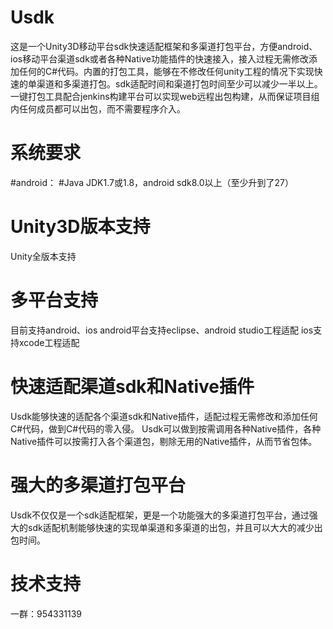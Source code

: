 # Usdk 
这是一个Unity3D移动平台sdk快速适配框架和多渠道打包平台，方便android、ios移动平台渠道sdk或者各种Native功能插件的快速接入，接入过程无需修改添加任何的C#代码。内置的打包工具，能够在不修改任何unity工程的情况下实现快速的单渠道和多渠道打包。sdk适配时间和渠道打包时间至少可以减少一半以上。一键打包工具配合jenkins构建平台可以实现web远程出包构建，从而保证项目组内任何成员都可以出包，而不需要程序介入。

# 系统要求
#android：
#Java JDK1.7或1.8，android sdk8.0以上（至少升到了27）

# Unity3D版本支持
Unity全版本支持

# 多平台支持
目前支持android、ios
android平台支持eclipse、android studio工程适配
ios支持xcode工程适配

# 快速适配渠道sdk和Native插件
Usdk能够快速的适配各个渠道sdk和Native插件，适配过程无需修改和添加任何C#代码，做到C#代码的零入侵。
Usdk可以做到按需调用各种Native插件，各种Native插件可以按需打入各个渠道包，剔除无用的Native插件，从而节省包体。

# 强大的多渠道打包平台
Usdk不仅仅是一个sdk适配框架，更是一个功能强大的多渠道打包平台，通过强大的sdk适配机制能够快速的实现单渠道和多渠道的出包，并且可以大大的减少出包时间。

# 技术支持
一群：954331139
